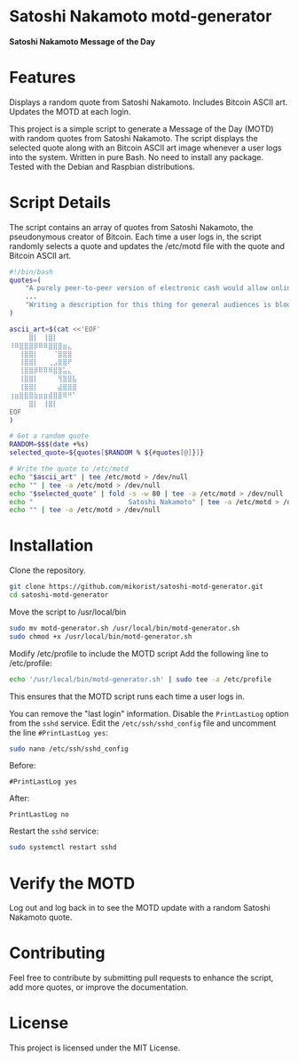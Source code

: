 Satoshi Nakamoto motd-generator
====

#### Satoshi Nakamoto Message of the Day ####

# Features
Displays a random quote from Satoshi Nakamoto.
Includes Bitcoin ASCII art.
Updates the MOTD at each login.

This project is a simple script to generate a Message of the Day (MOTD) with random quotes from Satoshi Nakamoto. 
The script displays the selected quote along with an Bitcoin ASCII art image whenever a user logs into the system.
Written in pure Bash. No need to install any package. Tested with the Debian and Raspbian distributions.

# Script Details
The script contains an array of quotes from Satoshi Nakamoto, the pseudonymous creator of Bitcoin. 
Each time a user logs in, the script randomly selects a quote and updates the /etc/motd file with the quote and Bitcoin ASCII art.

```bash
#!/bin/bash
quotes=(
    "A purely peer-to-peer version of electronic cash would allow online payments to be sent directly from one party to another without going through a financial institution."
    ...
    "Writing a description for this thing for general audiences is bloody hard. There’s nothing to relate it to."
)

ascii_art=$(cat <<'EOF'
⠀⠀⠀⠀⣿⡇⠀⢸⣿⡇⠀⠀⠀⠀
⠸⠿⣿⣿⣿⡿⠿⠿⣿⣿⣿⣶⣄⠀
⠀⠀⢸⣿⣿⡇⠀⠀⠀⠈⣿⣿⣿⠀
⠀⠀⢸⣿⣿⡇⠀⠀⢀⣠⣿⣿⠟⠀
⠀⠀⢸⣿⣿⡿⠿⠿⠿⣿⣿⣥⣄⠀
⠀⠀⢸⣿⣿⡇⠀⠀⠀⠀⢻⣿⣿⣧
⠀⠀⢸⣿⣿⡇⠀⠀⠀⠀⣼⣿⣿⣿
⢰⣶⣿⣿⣿⣷⣶⣶⣾⣿⣿⠿⠛⠁
⠀⠀⠀⠀⣿⡇⠀⢸⣿⡇⠀⠀
EOF
)

# Get a random quote
RANDOM=$$$(date +%s)
selected_quote=${quotes[$RANDOM % ${#quotes[@]}]}

# Write the quote to /etc/motd
echo "$ascii_art" | tee /etc/motd > /dev/null
echo "" | tee -a /etc/motd > /dev/null
echo "$selected_quote" | fold -s -w 80 | tee -a /etc/motd > /dev/null
echo "                        Satoshi Nakamoto" | tee -a /etc/motd > /dev/null
echo "" | tee -a /etc/motd > /dev/null
```


# Installation

Clone the repository. 
```bash
git clone https://github.com/mikorist/satoshi-motd-generator.git
cd satoshi-motd-generator
```

Move the script to /usr/local/bin
```bash
sudo mv motd-generator.sh /usr/local/bin/motd-generator.sh
sudo chmod +x /usr/local/bin/motd-generator.sh
```

Modify /etc/profile to include the MOTD script
Add the following line to /etc/profile:
```bash
echo '/usr/local/bin/motd-generator.sh' | sudo tee -a /etc/profile
```
This ensures that the MOTD script runs each time a user logs in.

You can remove the "last login" information. Disable the `PrintLastLog` option from the `sshd` service. Edit the `/etc/ssh/sshd_config` file and uncomment the line `#PrintLastLog yes`:
  
  ```bash
  sudo nano /etc/ssh/sshd_config
  ```
  
  Before:
  
  ```text
  #PrintLastLog yes
  ```
  
  After:
  
  ```text
  PrintLastLog no
  ```
  
  Restart the `sshd` service:
  
  ```bash
  sudo systemctl restart sshd
  ```

# Verify the MOTD

Log out and log back in to see the MOTD update with a random Satoshi Nakamoto quote.


# Contributing
Feel free to contribute by submitting pull requests to enhance the script, add more quotes, or improve the documentation.

# License
This project is licensed under the MIT License.